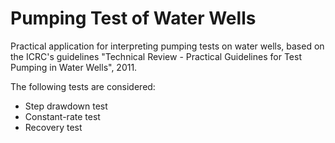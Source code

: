 # Pumping Test of Water Wells
Practical application for interpreting pumping tests on water wells, based on the ICRC's guidelines "Technical Review - Practical Guidelines for Test Pumping in Water Wells", 2011.

The following tests are considered:
- Step drawdown test
- Constant-rate test
- Recovery test
